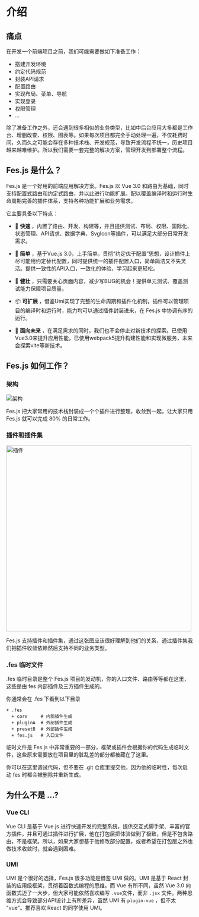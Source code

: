 
# 介绍



## 痛点

在开发一个前端项目之前，我们可能需要做如下准备工作：
- 搭建开发环境
- 约定代码规范
- 封装API请求
- 配置路由
- 实现布局、菜单、导航
- 实现登录
- 权限管理
- ...

除了准备工作之外，还会遇到很多相似的业务类型，比如中后台应用大多都是工作台、增删改查、权限、图表等。如果每次项目都完全手动处理一遍，不仅耗费时间，久而久之可能会存在多种技术栈、开发规范，导致开发流程不统一，历史项目越来越难维护。所以我们需要一套完整的解决方案，管理开发到部署整个流程。

## Fes.js 是什么？

Fes.js 是一个好用的前端应用解决方案。Fes.js 以 Vue 3.0 和路由为基础，同时支持配置式路由和约定式路由，并以此进行功能扩展。配以覆盖编译时和运行时生命周期完善的插件体系，支持各种功能扩展和业务需求。     

它主要具备以下特点：
- 🚀  __快速__ ，内置了路由、开发、构建等，并且提供测试、布局、权限、国际化、状态管理、API请求、数据字典、SvgIcon等插件，可以满足大部分日常开发需求。  
  
- 🧨  __简单__ ，基于Vue.js 3.0，上手简单。贯彻“约定优于配置”思想，设计插件上尽可能用约定替代配置，同时提供统一的插件配置入口，简单简洁又不失灵活。提供一致性的API入口，一致化的体验，学习起来更轻松。

- 💪  __健壮__ ，只需要关心页面内容，减少写BUG的机会！提供单元测试、覆盖测试能力保障项目质量。

- 📦  __可扩展__ ，借鉴Umi实现了完整的生命周期和插件化机制，插件可以管理项目的编译时和运行时，能力均可以通过插件封装进来，在 Fes.js 中协调有序的运行。

- 📡  __面向未来__ ，在满足需求的同时，我们也不会停止对新技术的探索。已使用Vue3.0来提升应用性能，已使用webpack5提升构建性能和实现微服务，未来会探索vite等新技术。


## Fes.js 如何工作？

### 架构
<!-- ![架构](/framework.png "架构") -->
<img :src="$withBase('framework.png')" alt="架构">

Fes.js 把大家常用的技术栈封装成一个个插件进行整理，收敛到一起，让大家只用 Fes.js 就可以完成 80% 的日常工作。

### 插件和插件集
<p>
    <img :src="$withBase('plugins.png')" alt="插件" title="插件" style="width: 500px" class="medium-zoom-image">
</p>
Fes.js 支持插件和插件集，通过这张图应该很好理解到他们的关系，通过插件集我们把插件收敛依赖然后支持不同的业务类型。

### .fes 临时文件
.fes 临时目录是整个 Fes.js 项目的发动机，你的入口文件、路由等等都在这里，这些是由 fes 内部插件及三方插件生成的。

你通常会在 .fes 下看到以下目录
```
+ .fes
  + core     # 内部插件生成
  + pluginA  # 外部插件生成
  + presetB  # 外部插件生成
  + fes.js   # 入口文件
```

临时文件是 Fes.js 中非常重要的一部分，框架或插件会根据你的代码生成临时文件，这些原来需要放在项目里的脏乱差的部分都被藏在了这里。

你可以在这里调试代码，但不要在 .git 仓库里提交他，因为他的临时性，每次启动 fes 时都会被删除并重新生成。



## 为什么不是 ...?

### Vue CLI

Vue CLI 是基于 Vue.js 进行快速开发的完整系统，提供交互式脚手架、丰富的官方插件，并且可通过插件进行扩展，他在打包层把体验做到了极致，但是不包含路由，不是框架。所以，如果大家想基于他修改部分配置，或者希望在打包层之外也做技术收敛时，就会遇到困难。

### UMI

UMI 是个很好的选择，Fes.js 很多功能是借鉴 UMI 做的。UMI 是基于 React 封装的应用级框架，贯彻着函数式编程的思维。而 Vue 有所不同，虽然 Vue 3.0 向函数式迈了一大步，但大家可能依然喜欢编写 `.vue`文件，而非 `.jsx` 文件。两种思维方式会导致部分API设计上有所差异，虽然 UMI 有 `plugin-vue` ，但不太 "vue"。推荐喜欢 React 的同学使用 UMI。
